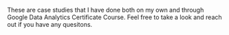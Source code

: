 These are case studies that I have done both on my own and through Google Data Analytics Certificate Course. Feel free to take a look and reach out if you have any quesitons.
